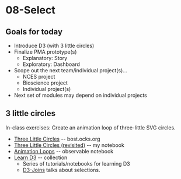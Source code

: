# 08-Select

## Goals for today

* Introduce D3 (with 3 little circles)
* Finalize PMA prototype(s)
  * Explanatory: Story
  * Exploratory: Dashboard
* Scope out the next team/individual project(s)...
  * NCES project
  * Bioscience project
  * Individual project(s)
* Next set of modules may depend on individual projects

## 3 little circles

In-class exercises: Create an animation loop of three-little SVG circles.

* [Three Little Circles](https://bost.ocks.org/mike/circles/) -- bost.ocks.org
* [Three Little Circles (revisited)](https://observablehq.com/@cs7290/three-little-circles-revisited) -- my notebook
* [Animation Loops](https://observablehq.com/@observablehq/animation-loops) -- observable notebook
* [Learn D3](https://observablehq.com/collection/@d3/learn-d3) -- collection
  * Series of tutorials/notebooks for learning D3
  * [D3-Joins](https://observablehq.com/@d3/learn-d3-joins?collection=@d3/learn-d3) talks about selections.
